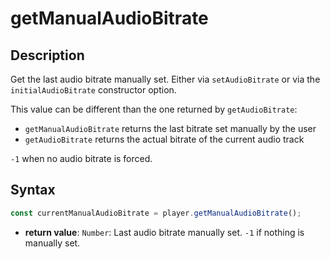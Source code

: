 # getManualAudioBitrate

## Description

Get the last audio bitrate manually set. Either via `setAudioBitrate` or via the
`initialAudioBitrate` constructor option.

This value can be different than the one returned by `getAudioBitrate`:

- `getManualAudioBitrate` returns the last bitrate set manually by the user
- `getAudioBitrate` returns the actual bitrate of the current audio track

`-1` when no audio bitrate is forced.

## Syntax

```js
const currentManualAudioBitrate = player.getManualAudioBitrate();
```

- **return value**: `Number`: Last audio bitrate manually set. `-1` if nothing is manually
  set.

